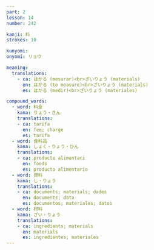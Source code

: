 ```yaml
---
part: 2
lesson: 14
number: 242

kanji: 料
strokes: 10

kunyomi:
onyomi: リョウ

meaning:
  translations:
    - ca: はかる (mesurar)<br>ざいりょう (materials)
      en: はかる (to measure)<br>ざいりょう (materials)
      es: はかる (medir)<br>ざいりょう (materiales)

compound_words:
  - word: 料金
    kana: りょう・きん
    translations:
    - ca: tarifa
      en: fee; charge
      es: tarifa
  - word: 食料品
    kana: しょく・りょう・ひん
    translations:
    - ca: producte alimentari
      en: foods
      es: producto alimentario
  - word: 資料
    kana: し・りょう
    translations:
    - ca: documents; materials; dades
      en: documents; data
      es: documentos; materiales; datos
  - word: 材料
    kana: ざい・りょう
    translations:
    - ca: ingredients; materials
      en: materials
      es: ingredientes; materiales
---
```

